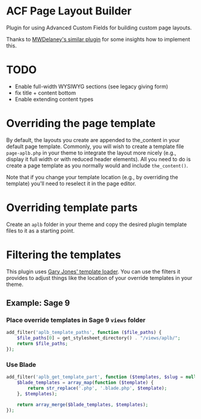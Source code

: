 # ACF Page Layout Builder

Plugin for using Advanced Custom Fields for building custom page layouts.

Thanks to [MWDelaney's similar plugin](https://github.com/MWDelaney/acf-flexible-content-blocks) for some insights how to implement this.

# TODO

* Enable full-width WYSIWYG sections (see legacy giving form)
* fix title + content bottom
* Enable extending content types

# Overriding the page template

By default, the layouts you create are appended to the_content in your default page template. Commonly, you will wish to create a template file `page-aplb.php` in your theme to integrate the layout more nicely (e.g., display it full width or with reduced header elements). All you need to do is create a page template as you normally would and include `the_content()`.

Note that if you change your template location (e.g., by overriding the template) you'll need to reselect it in the page editor.

# Overriding template parts

Create an `aplb` folder in your theme and copy the desired plugin template files to it as a starting point.

# Filtering the templates

This plugin uses [Gary Jones' template loader](https://github.com/GaryJones/Gamajo-Template-Loader). You can use the filters it provides to adjust things like the location of your override templates in your theme.

## Example: Sage 9

### Place override templates in Sage 9 `views` folder

```php
add_filter('aplb_template_paths', function ($file_paths) {
    $file_paths[0] = get_stylesheet_directory() . "/views/aplb/";
    return $file_paths;
});
```

### Use Blade

```php
add_filter('aplb_get_template_part', function ($templates, $slug = null, $name = null) {
    $blade_templates = array_map(function ($template) {
        return str_replace('.php', '.blade.php', $template);
    }, $templates);

    return array_merge($blade_templates, $templates);
});
```
